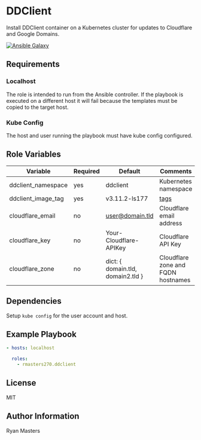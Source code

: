 # DDClient

Install DDClient container on a Kubernetes cluster for updates to Cloudflare and Google Domains.

[![Ansible Galaxy](https://img.shields.io/badge/ansible--galaxy-ddclient-blue.svg)](https://galaxy.ansible.com/ui/standalone/roles/rmasters270/ddclient)

## Requirements

### Localhost

The role is intended to run from the Ansible controller.  If the playbook is executed on a different host it will fail because the templates must be copied to the target host.

### Kube Config

The host and user running the playbook must have kube config configured.

## Role Variables

| Variable           | Required | Default                           | Comments                                                    |
| ------------------ | -------- | --------------------------------- | ----------------------------------------------------------- |
| ddclient_namespace | yes      | ddclient                          | Kubernetes namespace                                        |
| ddclient_image_tag | yes      | v3.11.2-ls177                     | [tags](https://github.com/linuxserver/docker-ddclient/tags) |
| cloudflare_email   | no       | <user@domain.tld>                 | Cloudflare email address                                    |
| cloudflare_key     | no       | Your-Cloudflare-APIKey            | Cloudflare API Key                                          |
| cloudflare_zone    | no       | dict: { domain.tld, domain2.tld } | Cloudflare zone and FQDN hostnames                          |

## Dependencies

Setup `kube config` for the user account and host.

## Example Playbook

```yaml
- hosts: localhost

  roles:
    - rmasters270.ddclient
```

## License

MIT

## Author Information

Ryan Masters

